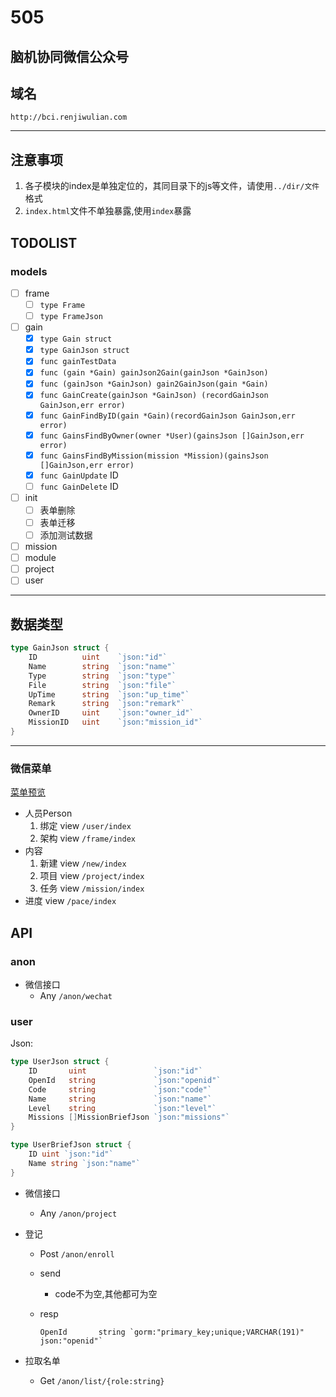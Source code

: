 # 505

## 脑机协同微信公众号

## 域名

`http://bci.renjiwulian.com`

---

## 注意事项

1. 各子模块的index是单独定位的，其同目录下的js等文件，请使用`../dir/文件`格式
1. `index.html`文件不单独暴露,使用`index`暴露

## TODOLIST

### models

- [ ] frame
    - [ ] `type Frame`
    - [ ] `type FrameJson`
- [ ] gain
    - [x] `type Gain struct`
    - [x] `type GainJson struct`
    - [x] `func gainTestData`
    - [x] `func (gain *Gain) gainJson2Gain(gainJson *GainJson)`
    - [x] `func (gainJson *GainJson) gain2GainJson(gain *Gain)`
    - [x] `func GainCreate(gainJson *GainJson) (recordGainJson GainJson,err error)`
    - [x] `func GainFindByID(gain *Gain)(recordGainJson GainJson,err error)`
    - [x] `func GainsFindByOwner(owner *User)(gainsJson []GainJson,err error)`
    - [x] `func GainsFindByMission(mission *Mission)(gainsJson []GainJson,err error)`
    - [x] `func GainUpdate` ID
    - [ ] `func GainDelete` ID

- [ ] init
    - [ ] 表单删除
    - [ ] 表单迁移
    - [ ] 添加测试数据
- [ ] mission
- [ ] module
- [ ] project
- [ ] user

---

## 数据类型

```go
type GainJson struct {
    ID          uint	`json:"id"`
    Name		string	`json:"name"`
    Type		string	`json:"type"`
    File		string	`json:"file"`
    UpTime		string	`json:"up_time"`
    Remark		string	`json:"remark"`
    OwnerID		uint	`json:"owner_id"`
    MissionID	uint	`json:"mission_id"`
}
```

---

### 微信菜单

[菜单预览](https://pantazheng.github.io/HMI_IOT/design/index.html)

- 人员Person
    1. 绑定 view    `/user/index`
    1. 架构 view    `/frame/index`
- 内容
    1. 新建 view    `/new/index`
    1. 项目 view    `/project/index`
    1. 任务 view    `/mission/index`
- 进度      view    `/pace/index`

## API

### anon

- 微信接口
    - Any `/anon/wechat`

### user

Json:

```go
type UserJson struct {
    ID       uint               `json:"id"`
    OpenId   string             `json:"openid"`
    Code     string             `json:"code"`
    Name     string             `json:"name"`
    Level    string             `json:"level"`
    Missions []MissionBriefJson `json:"missions"`
}

type UserBriefJson struct {
    ID uint `json:"id"`
    Name string `json:"name"`
}
```

- 微信接口
    - Any `/anon/project`
- 登记
    - Post `/anon/enroll`
    - send
        - code不为空,其他都可为空
    - resp

        ```golang
        OpenId       string `gorm:"primary_key;unique;VARCHAR(191)" json:"openid"`
        ```

- 拉取名单
    - Get `/anon/list/{role:string}`
